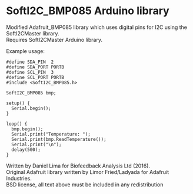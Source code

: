 SoftI2C_BMP085 Arduino library
==============================

Modified Adafruit_BMP085 library which uses
digital pins for I2C using the SoftI2CMaster library.  
Requires SoftI2CMaster Arduino library.

Example usage:

	#define SDA_PIN  2
	#define SDA_PORT PORTB
	#define SCL_PIN  3
	#define SCL_PORT PORTB
	#include <SoftI2C_BMP085.h>

	SoftI2C_BMP085 bmp;

	setup() {
	  Serial.begin();
	}

	loop() {
	  bmp.begin();
	  Serial.print("Temperature: ");
	  Serial.print(bmp.ReadTemperature());
	  Serial.print("\n");
	  delay(500);
	}

Written by Daniel Lima for Biofeedback Analysis Ltd (2016).  
Original Adafruit library written by Limor Fried/Ladyada for Adafruit Industries.  
BSD license, all text above must be included in any redistribution
